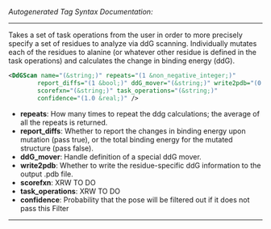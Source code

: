 _Autogenerated Tag Syntax Documentation:_

---
Takes a set of task operations from the user in order to more precisely specify a set of residues to analyze via ddG scanning. Individually mutates each of the residues to alanine (or whatever other residue is defined in the task operations) and calculates the change in binding energy (ddG).

```xml
<DdGScan name="(&string;)" repeats="(1 &non_negative_integer;)"
        report_diffs="(1 &bool;)" ddG_mover="(&string;)" write2pdb="(0 &bool;)"
        scorefxn="(&string;)" task_operations="(&string;)"
        confidence="(1.0 &real;)" />
```

-   **repeats**: How many times to repeat the ddg calculations; the average of all the repeats is returned.
-   **report_diffs**: Whether to report the changes in binding energy upon mutation (pass true), or the total binding energy for the mutated structure (pass false).
-   **ddG_mover**: Handle definition of a special ddG mover.
-   **write2pdb**: Whether to write the residue-specific ddG information to the output .pdb file.
-   **scorefxn**: XRW TO DO
-   **task_operations**: XRW TO DO
-   **confidence**: Probability that the pose will be filtered out if it does not pass this Filter

---
